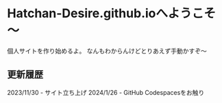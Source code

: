 # Hatchan-Desire.github.ioへようこそ～

個人サイトを作り始めるよ。
なんもわからんけどとりあえず手動かすぞ～

## 更新履歴
2023/11/30 - サイト立ち上げ
2024/1/26 - GitHub Codespacesをお触り